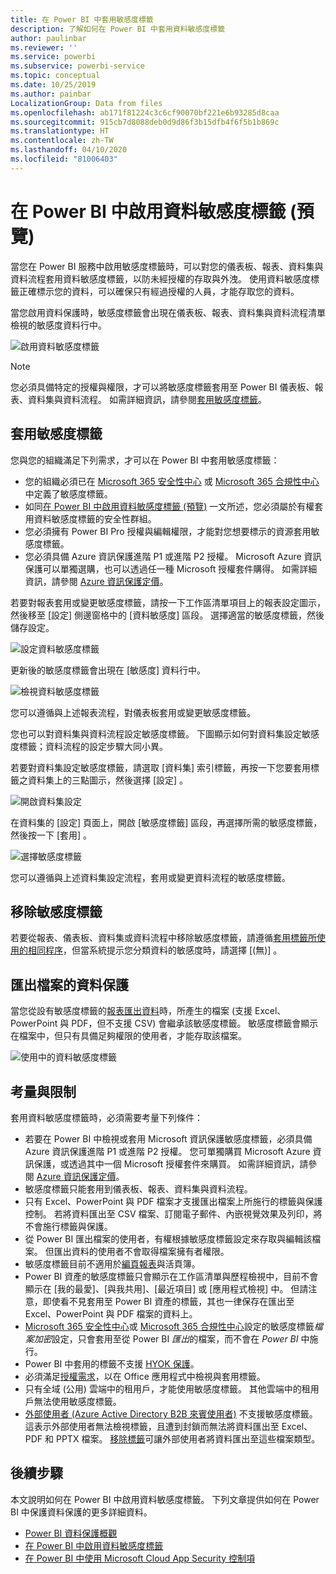 ```yaml
---
title: 在 Power BI 中套用敏感度標籤
description: 了解如何在 Power BI 中套用資料敏感度標籤
author: paulinbar
ms.reviewer: ''
ms.service: powerbi
ms.subservice: powerbi-service
ms.topic: conceptual
ms.date: 10/25/2019
ms.author: painbar
LocalizationGroup: Data from files
ms.openlocfilehash: ab171f81224c3c6cf90070bf221e6b93285d8caa
ms.sourcegitcommit: 915cb7d8088deb0d9d86f3b15dfb4f6f5b1b869c
ms.translationtype: HT
ms.contentlocale: zh-TW
ms.lasthandoff: 04/10/2020
ms.locfileid: "81006403"
---
```

# <a name="apply-data-sensitivity-labels-in-power-bi-preview"></a>在 Power BI 中啟用資料敏感度標籤 (預覽)

當您在 Power BI 服務中啟用敏感度標籤時，可以對您的儀表板、報表、資料集與資料流程套用資料敏感度標籤，以防未經授權的存取與外洩。 使用資料敏感度標籤正確標示您的資料，可以確保只有經過授權的人員，才能存取您的資料。

當您啟用資料保護時，敏感度標籤會出現在儀表板、報表、資料集與資料流程清單檢視的敏感度資料行中。

![啟用資料敏感度標籤](media/service-security-apply-data-sensitivity-labels/apply-data-sensitivity-labels-01.png)

> [!NOTE]
> 您必須具備特定的授權與權限，才可以將敏感度標籤套用至 Power BI 儀表板、報表、資料集與資料流程。 如需詳細資訊，請參閱[套用敏感度標籤](#applying-sensitivity-labels)。

## <a name="applying-sensitivity-labels"></a>套用敏感度標籤

您與您的組織滿足下列需求，才可以在 Power BI 中套用敏感度標籤：

* 您的組織必須已在 [Microsoft 365 安全性中心](https://security.microsoft.com/) 或 [Microsoft 365 合規性中心](https://compliance.microsoft.com/)中定義了敏感度標籤。
* 如同[在 Power BI 中啟用資料敏感度標籤 (預覽)](../admin/service-security-enable-data-sensitivity-labels.md#enable-data-sensitivity-labels) 一文所述，您必須屬於有權套用資料敏感度標籤的安全性群組。
* 您必須擁有 Power BI Pro 授權與編輯權限，才能對您想要標示的資源套用敏感度標籤。 
* 您必須具備 Azure 資訊保護進階 P1 或進階 P2 授權。 Microsoft Azure 資訊保護可以單獨選購，也可以透過任一種 Microsoft 授權套件購得。 如需詳細資訊，請參閱 [Azure 資訊保護定價](https://azure.microsoft.com/pricing/details/information-protection/)。

若要對報表套用或變更敏感度標籤，請按一下工作區清單項目上的報表設定圖示，然後移至 [設定] 側邊窗格中的 [資料敏感度] 區段。 選擇適當的敏感度標籤，然後儲存設定。

![設定資料敏感度標籤](media/service-security-apply-data-sensitivity-labels/apply-data-sensitivity-labels-02.png)

更新後的敏感度標籤會出現在 [敏感度] 資料行中。 

![檢視資料敏感度標籤](media/service-security-apply-data-sensitivity-labels/apply-data-sensitivity-labels-03.png)

您可以遵循與上述報表流程，對儀表板套用或變更敏感度標籤。 

您也可以對資料集與資料流程設定敏感度標籤。 下圖顯示如何對資料集設定敏感度標籤；資料流程的設定步驟大同小異。

若要對資料集設定敏感度標籤，請選取 [資料集] 索引標籤，再按一下您要套用標籤之資料集上的三點圖示，然後選擇 [設定]  。

![開啟資料集設定](media/service-security-apply-data-sensitivity-labels/apply-data-sensitivity-labels-05.png)

在資料集的 [設定] 頁面上，開啟 [敏感度標籤] 區段，再選擇所需的敏感度標籤，然後按一下 [套用]  。

![選擇敏感度標籤](media/service-security-apply-data-sensitivity-labels/apply-data-sensitivity-labels-06.png)

您可以遵循與上述資料集設定流程，套用或變更資料流程的敏感度標籤。

## <a name="removing-sensitivity-labels"></a>移除敏感度標籤
若要從報表、儀表板、資料集或資料流程中移除敏感度標籤，請遵循[套用標籤所使用的相同程序](#applying-sensitivity-labels)，但當系統提示您分類資料的敏感度時，請選擇 [(無)]  。 

## <a name="data-protection-in-exported-files"></a>匯出檔案的資料保護

當您從設有敏感度標籤的[報表匯出資料](https://docs.microsoft.com/power-bi/consumer/end-user-export)時，所產生的檔案 (支援 Excel、PowerPoint 與 PDF，但不支援 CSV) 會繼承該敏感度標籤。 敏感度標籤會顯示在檔案中，但只有具備足夠權限的使用者，才能存取該檔案。

![使用中的資料敏感度標籤](media/service-security-apply-data-sensitivity-labels/apply-data-sensitivity-labels-04b.png)

## <a name="considerations-and-limitations"></a>考量與限制

套用資料敏感度標籤時，必須需要考量下列條件：

* 若要在 Power BI 中檢視或套用 Microsoft 資訊保護敏感度標籤，必須具備 Azure 資訊保護進階 P1 或進階 P2 授權。 您可單獨購買 Microsoft Azure 資訊保護，或透過其中一個 Microsoft 授權套件來購買。 如需詳細資訊，請參閱 [Azure 資訊保護定價](https://azure.microsoft.com/pricing/details/information-protection/)。
* 敏感度標籤只能套用到儀表板、報表、資料集與資料流程。
* 只有 Excel、PowerPoint 與 PDF 檔案才支援匯出檔案上所施行的標籤與保護控制。 若將資料匯出至 CSV 檔案、訂閱電子郵件、內嵌視覺效果及列印，將不會施行標籤與保護。
* 從 Power BI 匯出檔案的使用者，有權根據敏感度標籤設定來存取與編輯該檔案。 但匯出資料的使用者不會取得檔案擁有者權限。 
* 敏感度標籤目前不適用於[編頁報表]( https://docs.microsoft.com/power-bi/paginated-reports-report-builder-power-bi)與活頁簿。 
* Power BI 資產的敏感度標籤只會顯示在工作區清單與歷程檢視中，目前不會顯示在 [我的最愛]、[與我共用]、[最近項目] 或 [應用程式檢視] 中。 但請注意，即使看不見套用至 Power BI 資產的標籤，其也一律保存在匯出至 Excel、PowerPoint 與 PDF 檔案的資料上。
* [Microsoft 365 安全性中心](https://security.microsoft.com/)或 [Microsoft 365 合規性中心](https://compliance.microsoft.com/)設定的敏感度標籤*檔案加密*設定，只會套用至從 Power BI *匯出*的檔案，而不會在 *Power BI* 中施行。
* Power BI 中套用的標籤不支援 [HYOK 保護](https://docs.microsoft.com/azure/information-protection/configure-adrms-restrictions)。
* 必須滿足[授權需求](https://docs.microsoft.com/microsoft-365/compliance/get-started-with-sensitivity-labels#subscription-and-licensing-requirements-for-sensitivity-labels)，以在 Office 應用程式中檢視與套用標籤。
* 只有全域 (公用) 雲端中的租用戶，才能使用敏感度標籤。 其他雲端中的租用戶無法使用敏感度標籤。
* [外部使用者 (Azure Active Directory B2B 來賓使用者)](../service-admin-azure-ad-b2b.md) 不支援敏感度標籤。 這表示外部使用者無法檢視標籤，且遭到封鎖而無法將資料匯出至 Excel、PDF 和 PPTX 檔案。 [移除標籤](#removing-sensitivity-labels)可讓外部使用者將資料匯出至這些檔案類型。

## <a name="next-steps"></a>後續步驟

本文說明如何在 Power BI 中啟用資料敏感度標籤。 下列文章提供如何在 Power BI 中保護資料保護的更多詳細資料。 

* [Power BI 資料保護概觀](../admin/service-security-data-protection-overview.md)
* [在 Power BI 中啟用資料敏感度標籤](../admin/service-security-enable-data-sensitivity-labels.md)
* [在 Power BI 中使用 Microsoft Cloud App Security 控制項](../admin/service-security-using-microsoft-cloud-app-security-controls.md)